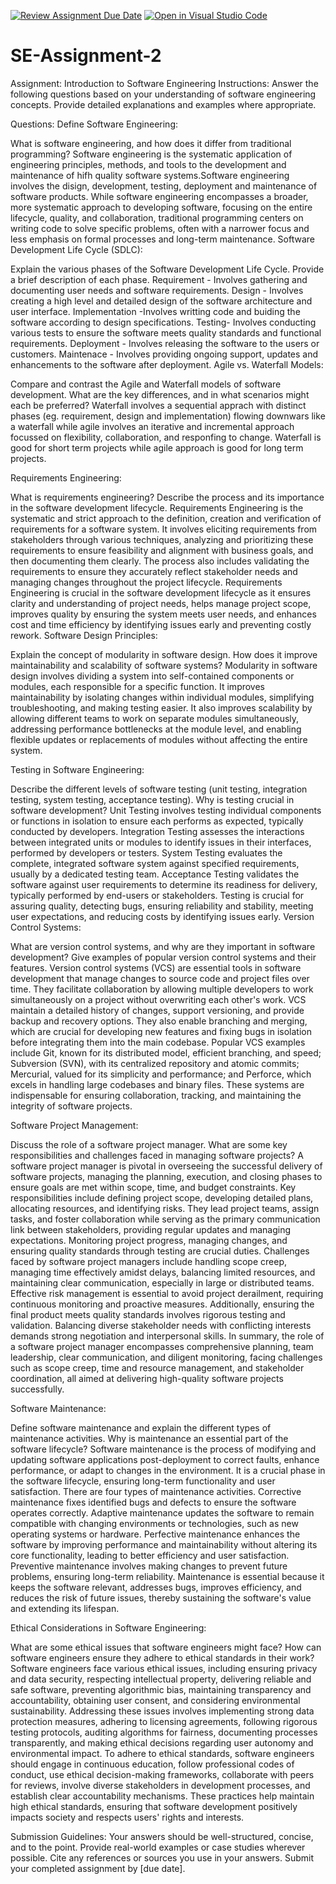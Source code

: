 [![Review Assignment Due Date](https://classroom.github.com/assets/deadline-readme-button-24ddc0f5d75046c5622901739e7c5dd533143b0c8e959d652212380cedb1ea36.svg)](https://classroom.github.com/a/-ucQIGTc)
[![Open in Visual Studio Code](https://classroom.github.com/assets/open-in-vscode-718a45dd9cf7e7f842a935f5ebbe5719a5e09af4491e668f4dbf3b35d5cca122.svg)](https://classroom.github.com/online_ide?assignment_repo_id=15244299&assignment_repo_type=AssignmentRepo)
# SE-Assignment-2
Assignment: Introduction to Software Engineering
Instructions:
Answer the following questions based on your understanding of software engineering concepts. Provide detailed explanations and examples where appropriate.

Questions:
Define Software Engineering:

What is software engineering, and how does it differ from traditional programming? 
Software engineering is the systematic application of engineering principles, methods, and tools to the development and maintenance of hifh quality software systems.Software engineering involves the disign, development, testing, deployment and maintenance of software products. While software engineering encompasses a broader, more systematic approach to developing software, focusing on the entire lifecycle, quality, and collaboration, traditional programming centers on writing code to solve specific problems, often with a narrower focus and less emphasis on formal processes and long-term maintenance.
Software Development Life Cycle (SDLC):

Explain the various phases of the Software Development Life Cycle. Provide a brief description of each phase.
Requirement - Involves gathering and documenting user needs and software requirements.
Design - Involves creating a high level and detailed design of the software architecture and user interface.
Implementation -Involves writting code and buiding the software according to design specifications.
Testing- Involves conducting various tests to ensure the software meets quality standards and functional requirements.
Deployment - Involves releasing the software to the users or customers.
Maintenace - Involves providing ongoing support, updates and enhancements to the software after deployment.
Agile vs. Waterfall Models:

Compare and contrast the Agile and Waterfall models of software development. What are the key differences, and in what scenarios might each be preferred?
Waterfall involves a sequential apprach with distinct phases (eg. requirement, design and implementation) flowing downwars like a waterfall while agile involves an iterative and incremental approach focussed on flexibility, collaboration, and responfing to change. Waterfall is good for short term projects while agile approach is good for long term projects.

Requirements Engineering:

What is requirements engineering? Describe the process and its importance in the software development lifecycle.
Requirements Engineering is the systematic and strict approach to the definition, creation and verification of requirements for a software system. It involves eliciting requirements from stakeholders through various techniques, analyzing and prioritizing these requirements to ensure feasibility and alignment with business goals, and then documenting them clearly. The process also includes validating the requirements to ensure they accurately reflect stakeholder needs and managing changes throughout the project lifecycle. Requirements Engineering is crucial in the software development lifecycle as it ensures clarity and understanding of project needs, helps manage project scope, improves quality by ensuring the system meets user needs, and enhances cost and time efficiency by identifying issues early and preventing costly rework.
Software Design Principles:

Explain the concept of modularity in software design. How does it improve maintainability and scalability of software systems?
Modularity in software design involves dividing a system into self-contained components or modules, each responsible for a specific function. It improves maintainability by isolating changes within individual modules, simplifying troubleshooting, and making testing easier. It also improves scalability by allowing different teams to work on separate modules simultaneously, addressing performance bottlenecks at the module level, and enabling flexible updates or replacements of modules without affecting the entire system.

Testing in Software Engineering:

Describe the different levels of software testing (unit testing, integration testing, system testing, acceptance testing). Why is testing crucial in software development?
Unit Testing involves testing individual components or functions in isolation to ensure each performs as expected, typically conducted by developers. Integration Testing assesses the interactions between integrated units or modules to identify issues in their interfaces, performed by developers or testers. System Testing evaluates the complete, integrated software system against specified requirements, usually by a dedicated testing team. Acceptance Testing validates the software against user requirements to determine its readiness for delivery, typically performed by end-users or stakeholders. Testing is crucial for assuring quality, detecting bugs, ensuring reliability and stability, meeting user expectations, and reducing costs by identifying issues early.
Version Control Systems:

What are version control systems, and why are they important in software development? Give examples of popular version control systems and their features.
Version control systems (VCS) are essential tools in software development that manage changes to source code and project files over time. They facilitate collaboration by allowing multiple developers to work simultaneously on a project without overwriting each other's work. VCS maintain a detailed history of changes, support versioning, and provide backup and recovery options. They also enable branching and merging, which are crucial for developing new features and fixing bugs in isolation before integrating them into the main codebase. Popular VCS examples include Git, known for its distributed model, efficient branching, and speed; Subversion (SVN), with its centralized repository and atomic commits; Mercurial, valued for its simplicity and performance; and Perforce, which excels in handling large codebases and binary files. These systems are indispensable for ensuring collaboration, tracking, and maintaining the integrity of software projects.

Software Project Management:

Discuss the role of a software project manager. What are some key responsibilities and challenges faced in managing software projects?
A software project manager is pivotal in overseeing the successful delivery of software projects, managing the planning, execution, and closing phases to ensure goals are met within scope, time, and budget constraints. Key responsibilities include defining project scope, developing detailed plans, allocating resources, and identifying risks. They lead project teams, assign tasks, and foster collaboration while serving as the primary communication link between stakeholders, providing regular updates and managing expectations. Monitoring project progress, managing changes, and ensuring quality standards through testing are crucial duties. Challenges faced by software project managers include handling scope creep, managing time effectively amidst delays, balancing limited resources, and maintaining clear communication, especially in large or distributed teams. Effective risk management is essential to avoid project derailment, requiring continuous monitoring and proactive measures. Additionally, ensuring the final product meets quality standards involves rigorous testing and validation. Balancing diverse stakeholder needs with conflicting interests demands strong negotiation and interpersonal skills. In summary, the role of a software project manager encompasses comprehensive planning, team leadership, clear communication, and diligent monitoring, facing challenges such as scope creep, time and resource management, and stakeholder coordination, all aimed at delivering high-quality software projects successfully.

Software Maintenance:

Define software maintenance and explain the different types of maintenance activities. Why is maintenance an essential part of the software lifecycle?
Software maintenance is the process of modifying and updating software applications post-deployment to correct faults, enhance performance, or adapt to changes in the environment. It is a crucial phase in the software lifecycle, ensuring long-term functionality and user satisfaction. There are four types of maintenance activities. Corrective maintenance fixes identified bugs and defects to ensure the software operates correctly. Adaptive maintenance updates the software to remain compatible with changing environments or technologies, such as new operating systems or hardware. Perfective maintenance enhances the software by improving performance and maintainability without altering its core functionality, leading to better efficiency and user satisfaction. Preventive maintenance involves making changes to prevent future problems, ensuring long-term reliability. Maintenance is essential because it keeps the software relevant, addresses bugs, improves efficiency, and reduces the risk of future issues, thereby sustaining the software's value and extending its lifespan.

Ethical Considerations in Software Engineering:

What are some ethical issues that software engineers might face? How can software engineers ensure they adhere to ethical standards in their work?
Software engineers face various ethical issues, including ensuring privacy and data security, respecting intellectual property, delivering reliable and safe software, preventing algorithmic bias, maintaining transparency and accountability, obtaining user consent, and considering environmental sustainability. Addressing these issues involves implementing strong data protection measures, adhering to licensing agreements, following rigorous testing protocols, auditing algorithms for fairness, documenting processes transparently, and making ethical decisions regarding user autonomy and environmental impact. To adhere to ethical standards, software engineers should engage in continuous education, follow professional codes of conduct, use ethical decision-making frameworks, collaborate with peers for reviews, involve diverse stakeholders in development processes, and establish clear accountability mechanisms. These practices help maintain high ethical standards, ensuring that software development positively impacts society and respects users' rights and interests.

Submission Guidelines:
Your answers should be well-structured, concise, and to the point.
Provide real-world examples or case studies wherever possible.
Cite any references or sources you use in your answers.
Submit your completed assignment by [due date].
